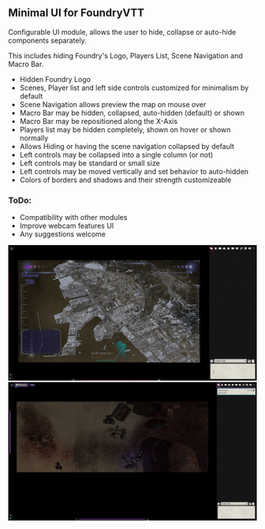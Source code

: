 ## Minimal UI for FoundryVTT

Configurable UI module, allows the user to hide, collapse or auto-hide components separately.

This includes hiding Foundry's Logo, Players List, Scene Navigation and Macro Bar.

* Hidden Foundry Logo
* Scenes, Player list and left side controls customized for minimalism by default
* Scene Navigation allows preview the map on mouse over
* Macro Bar may be hidden, collapsed, auto-hidden (default) or shown
* Macro Bar may be repositioned along the X-Axis
* Players list may be hidden completely, shown on hover or shown normally
* Allows Hiding or having the scene navigation collapsed by default
* Left controls may be collapsed into a single column (or not)
* Left controls may be standard or small size
* Left controls may be moved vertically and set behavior to auto-hidden
* Colors of borders and shadows and their strength customizeable

### ToDo:
* Compatibility with other modules
* Improve webcam features UI
* Any suggestions welcome

![Example GIF](./examplegif-long2.gif)
![Example Image](./example12.jpg)
